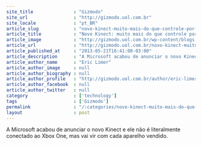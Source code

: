 ```yaml
---
site_title               : "Gizmodo"
site_url                 : "http://gizmodo.uol.com.br"
site_locale              : "pt_BR"
article_slug             : "novo-kinect-muito-mais-do-que-controle-por-movimentos"
article_title            : "Novo Kinect: muito mais do que controle por movimentos"
article_image            : "http://gizmodo.uol.com.br/wp-content/blogs.dir/8/files/2013/05/ku-xlarge-91.jpg"
article_url              : "http://gizmodo.uol.com.br/novo-kinect-muito-mais-do-que-controle-por-movimentos/"
article_published_at     : "2013-05-21T16:41:00-03:00"
article_description      : "A Microsoft acabou de anunciar o novo Kinect e ele não é literalmente conectado ao Xbox One, mas vai vir com cada aparelho vendido."
article_author_name      : "Eric Limer"
article_author_image     : null
article_author_biography : null
article_author_profile   : "http://gizmodo.uol.com.br/author/eric-limer/"
article_author_facebook  : null
article_author_twitter   : null
category                 : ['technology']
tags                     : ['Gizmodo']
permalink                : "/:categories/novo-kinect-muito-mais-do-que-controle-por-movimentos/"
layout                   : post
---
```


A Microsoft acabou de anunciar o novo Kinect e ele não é literalmente conectado ao Xbox One, mas vai vir com cada aparelho vendido.
